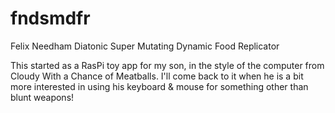 # fndsmdfr
Felix Needham Diatonic Super Mutating Dynamic Food Replicator

This started as a RasPi toy app for my son, in the style of the computer from Cloudy With a Chance of Meatballs. I'll come back to it when he is a bit more interested in using his keyboard & mouse for something other than blunt weapons!
